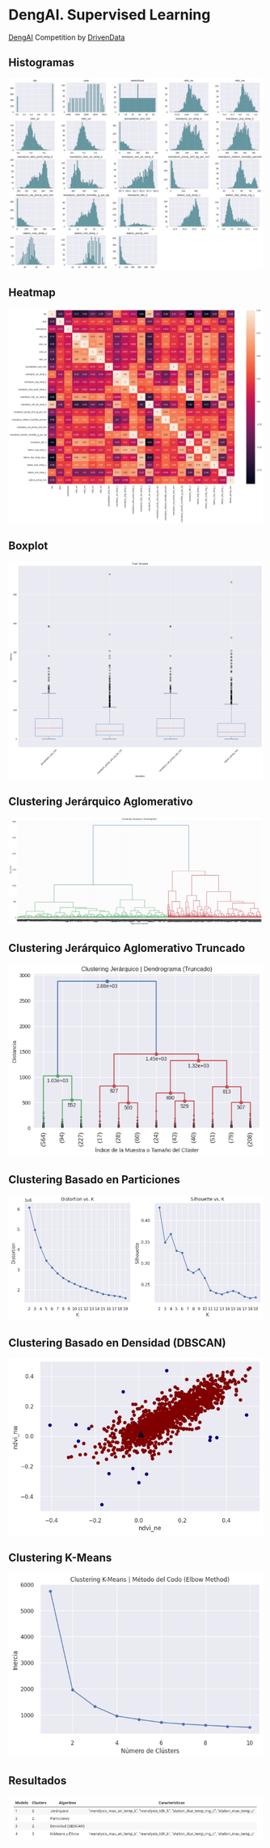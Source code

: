 # DengAI. Supervised Learning
[DengAI](https://www.drivendata.org/competitions/44/dengai-predicting-disease-spread/)  Competition by [DrivenData](https://www.drivendata.org/) 


## Histogramas

![](https://raw.githubusercontent.com/vbleal/DengAI/main/Unsupervised/UL_Hist_Train.png)

## Heatmap

![](https://raw.githubusercontent.com/vbleal/DengAI/main/Unsupervised/UL_HMCorr_Train.png)

## Boxplot

![](https://raw.githubusercontent.com/vbleal/DengAI/main/Unsupervised/UL_Box_Train.png)

## Clustering Jerárquico Aglomerativo

![](https://raw.githubusercontent.com/vbleal/DengAI/main/Unsupervised/UL_Clustering_JA.png)

## Clustering Jerárquico Aglomerativo Truncado

![](https://raw.githubusercontent.com/vbleal/DengAI/main/Unsupervised/UL_Clustering_JA_Trunc.png)

## Clustering Basado en Particiones

![](https://raw.githubusercontent.com/vbleal/DengAI/main/Unsupervised/UL_Clustering_Part_DistSilh.png)

## Clustering Basado en Densidad (DBSCAN)

![](https://raw.githubusercontent.com/vbleal/DengAI/main/Unsupervised/UL_Clustering_DBSCAN.png)

## Clustering K-Means

![](https://raw.githubusercontent.com/vbleal/DengAI/main/Unsupervised/UL_Clustering_K-Means_Elbow.png)





## Resultados

![](https://raw.githubusercontent.com/vbleal/DengAI/main/Unsupervised/UL_Results.jpg)
